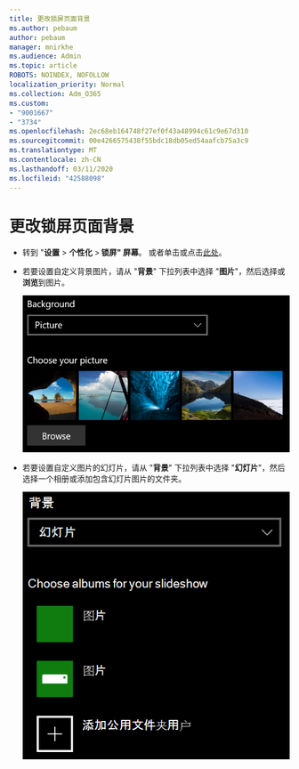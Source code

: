 ```yaml
---
title: 更改锁屏页面背景
ms.author: pebaum
author: pebaum
manager: mnirkhe
ms.audience: Admin
ms.topic: article
ROBOTS: NOINDEX, NOFOLLOW
localization_priority: Normal
ms.collection: Adm_O365
ms.custom:
- "9001667"
- "3734"
ms.openlocfilehash: 2ec68eb164748f27ef0f43a48994c61c9e67d310
ms.sourcegitcommit: 00e4266575438f55bdc18db05ed54aafcb75a3c9
ms.translationtype: MT
ms.contentlocale: zh-CN
ms.lasthandoff: 03/11/2020
ms.locfileid: "42588098"
---
```

# <a name="change-your-lock-screen-background"></a>更改锁屏页面背景

- 转到 "**设置** > **个性化** > **锁屏" 屏幕**。 或者单击或点击[此处](ms-settings:lockscreen?activationSource=GetHelp)。

- 若要设置自定义背景图片，请从 "**背景**" 下拉列表中选择 "**图片**"，然后选择或**浏览**到图片。

  ![设置自定义背景图片。](media/set-custom-background-pic.png)

- 若要设置自定义图片的幻灯片，请从 "**背景**" 下拉列表中选择 "**幻灯片**"，然后选择一个相册或添加包含幻灯片图片的文件夹。

  ![设置自定义图片的幻灯片。](media/set-up-slideshow-background.png)
